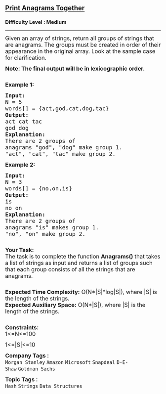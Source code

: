 <h2><a href="https://www.geeksforgeeks.org/problems/print-anagrams-together/1?page=9&difficulty=Medium&status=unsolved&sortBy=submissions">Print Anagrams Together</a></h2><h3>Difficulty Level : Medium</h3><hr><div class="problems_problem_content__Xm_eO"><p><span style="font-size:18px">Given an array of strings, return all groups of strings that are anagrams. The groups must be created in order of their appearance in the original array. Look at the sample case for clarification.</span></p>

<p><strong><span style="font-size:18px">Note: The final output will be in&nbsp;lexicographic order.</span></strong></p>

<p><br>
<span style="font-size:18px"><strong>Example 1:</strong></span></p>

<pre><span style="font-size:18px"><strong>Input:
</strong>N = 5
words[] = {act,god,cat,dog,tac}
<strong>Output:
</strong>act cat tac<strong> 
</strong>god dog<strong>
Explanation:
</strong>There are 2 groups of
anagrams "god", "dog" make group 1.
"act", "cat", "tac" make group 2.</span>
</pre>

<p><span style="font-size:18px"><strong>Example 2:</strong></span></p>

<pre><span style="font-size:18px"><strong>Input:
</strong>N = 3
words[] = {no,on,is}
<strong>Output: 
</strong>is
no on<strong>
Explanation:
</strong>There are 2 groups of
anagrams "is" makes group 1.
"no", "on" make group 2.
</span></pre>

<p><br>
<span style="font-size:18px"><strong>Your Task:</strong><br>
The task is to complete the function <strong>Anagrams()</strong> that takes a list of strings as input and returns a list of groups such that each group consists of all the strings that are anagrams.</span></p>

<p><br>
<span style="font-size:18px"><strong>Expected Time Complexity:</strong>&nbsp;O(N*|S|*log|S|), where |S| is the length of the strings.<br>
<strong>Expected Auxiliary Space:</strong>&nbsp;O(N*|S|), where |S| is the length of the strings.</span></p>

<p><br>
<span style="font-size:18px"><strong>Constraints:</strong><br>
1&lt;=N&lt;=100</span></p>

<p><span style="font-size:18px">1&lt;=|S|&lt;=10</span></p>
</div><p><span style=font-size:18px><strong>Company Tags : </strong><br><code>Morgan Stanley</code>&nbsp;<code>Amazon</code>&nbsp;<code>Microsoft</code>&nbsp;<code>Snapdeal</code>&nbsp;<code>D-E-Shaw</code>&nbsp;<code>Goldman Sachs</code>&nbsp;<br><p><span style=font-size:18px><strong>Topic Tags : </strong><br><code>Hash</code>&nbsp;<code>Strings</code>&nbsp;<code>Data Structures</code>&nbsp;